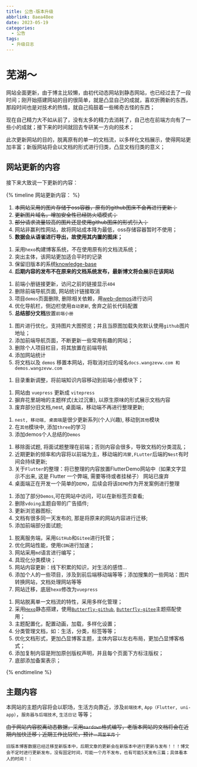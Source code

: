 ```yaml
---
title: 公告-版本升级
abbrlink: 8aea48ee
date: 2023-05-19
categories:
  - 公告
tags:
  - 升级日志
---
```



# 芜湖～

网站全面更新，由于博主比较懒，由初代动态网站到静态网站，也已经过去了一段时间；刚开始搭建网站的目的很简单，就是凸显自己的成就，喜欢折腾新的东西，那段时间也是对技术的热情，就自己捣鼓着一些稀奇古怪的东西；

现在自己精力大不如从前了，没有太多的精力去消耗了，自己也在前端方向有了一些小的成就；接下来的时间就回去专研某一方向的技术；

此次更新网站的目的，脱离原有的单一的文档流，以多样化文档展示，使得网站更加丰富；新版网站将会以文档的形式进行归类，凸显文档归类的意义；

## 网站更新的内容

接下来大致说一下更新的内容：


{% timeline 网站更新内容： %}
<!-- timeline Version 4.0.1 更新内容 -->
1. ~~本网站采用的图片存储于oss容器，原有的github图床不会再进行更新；~~
2. ~~更新图片域名，增加安全性已经防火墙模式；~~
3. ~~部分请求流量较高的图片还是使用github图床的形式引入；~~
4. 网站非赢利性网站，故将网站成本降为最低，oss存储容器暂时不使用；
5. **数据会从语雀进行导出，故使用其内置的图床；**
<!-- endtimeline -->

<!-- timeline Version 4.0.0 更新内容 -->
1. 采用`hexo`构建博客系统，不在使用原有的文档流系统；
2. 突出主体，该网站更加适合平时的记录
3. 保留旧版本的系统[knowledge-base](https://wangxiaoze-view.github.io/knowledge-base/)
4. **后期内容的发布不在原来的文档系统发布，最新博文将会展示在该网站**
<!-- endtimeline -->

<!-- timeline Version 3.3.0 更新内容 -->
1. 前端小册链接更新，访问之前的链接显示`404`
2. 删除前端导航页面, 网站统计链接取消
3. 项目`demos`页面删除, 删除相关依赖，用[web-demos](https://wangxiaoze-view.github.io/web-demos/#button)进行访问
4. 优化导航栏，侧边栏使用`自动更新`, 舍弃之前长代码配置
5. **总结部分文档**放置`前端小册`
<!-- endtimeline -->

<!-- timeline Version 3.2.0 更新内容 -->
1. 图片进行优化，支持图片大图预览；并且当原图加载失败默认使用`github`图片地址；
2. 添加前端导航页面，不断更新一些常用有趣的网站；
3. 删除个人项目栏目，将其放置在前端导航
4. 添加网站统计
5. 将文档以及 `demos` 移置本网站，将取消对应的域名`docs.wangzevw.com 和 demos.wangzevw.com`
<!-- endtimeline -->

<!-- timeline Version 3.1.0 更新内容 -->
1. 目录重新调整，将前端知识内容移动到前端小册模块下；
<!-- endtimeline -->


<!-- timeline Version 3.0.0 更新内容 -->
1. 网站由 `vuepress` 更新成 `vitepress`
2. 摒弃花里胡哨的主题样式(太过沉重), 以原生原味的形式展示文档内容
3. 废弃部分旧文档,nest, 桌面端，移动端不再进行整理更新;
<!-- endtimeline -->


<!-- timeline Version 2.3.0 更新内容 -->
1. `nest, 移动端, 桌面端`是很少更新系列(个人兴趣), 移动到`其他`模块
2. 在`其他`模块中, 添加`three`的学习
3. 添加demos个人总结的`Demos`
<!-- endtimeline -->

<!-- timeline Version 2.2.0 更新内容 -->
1. 移除面试题, 将面试题整理在前端；否则内容会很多，导致文档的分类混乱；
2. 近期更新的频率和内容将以前端为主，移动端的`鸿蒙,FLutter`后端的`Nest`有时间会持续更新;
3. 关于`Flutter`的整理：将已整理的内容放置FlutterDemo网站中（如果文字显示不出来, 这是 Flutter 一个弊端, 需要等待或者挂梯子） 网站已废弃
4. 桌面端正在开发一个简单的`DEMO`，后续会将该`DEMO`作为开发案例进行整理
<!-- endtimeline -->


<!-- timeline Version 2.1.0 更新内容 -->
1. 添加了部分`Demos`,可在网站中访问，可以在新标签页查看;
2. 删除`vdoing`主题自带的广告插件;
3. 更新浏览器图标;
4. 文档有很多同一天发布的, 那是将原来的网站内容进行迁移;
5. 添加前端部分面试题;
<!-- endtimeline -->

<!-- timeline Version 2.0.0 更新内容 -->
1. 脱离服务端，采用`GitHub`和`Gitee`进行托管；
2. 优化网站性能，使用`CDN`进行加速；
3. 网站采用`md`语言进行编写；
4. 具现化分类模块；
5. 网站内容更新：线下积累的知识，对生活的感悟...
6. 添加个人的一些项目，涉及到前后端移动端等等；添加搜集的一些网站：图片转换网站，文档处理网站等等
7. 网站迁移，底层`hexo`修改为`vuepress`
<!-- endtimeline -->


<!-- timeline Version 1.0.0 更新内容 -->
1. 网站脱离单一文档流的特性，采用多样化管理；
2. 采用[`Hexo`](https://hexo.io/zh-cn/index.html)静态搭建，使用[`Butterfly-github`](https://github.com/jerryc127/hexo-theme-butterfly.git), [`Butterfly-gitee`](https://gitee.com/immyw/hexo-theme-butterfly)主题搭配使用；
3. 主题配置化，配置动画，加载，多样化设置；
4. 分类管理文档，如：生活，分类，标签等等；
5. 优化文档形式，更加凸显博客主题，主体内容以左右布局，更加凸显博客格式；
6. 添加复制内容是附加原创版权声明，并且每个页面下方标注版权；
7. 底部添加备案表示；
<!-- endtimeline -->

{% endtimeline %}


## 主题内容

本网站的主题内容将会以职场，生活方向靠近，涉及`前端技术`, `App（Flutter, uni-app）`，`服务器与后端技术`, `生活日记` 等等；

~~由于网站内容脱离动态数据，采用`mardown`格式编写，老版本网站的文档将会在近期内加快迁移；近期工作比较忙，预计`一周至半月`；~~

`旧版本博客数据已经迁移至新版本中，后期文章的更新会在新版本中进行更新与发布！！！博文会不定时进行更新发布，没有固定时间，可能一个月不发布，也有可能5天发布三篇；具体看本人的时间！`
:

